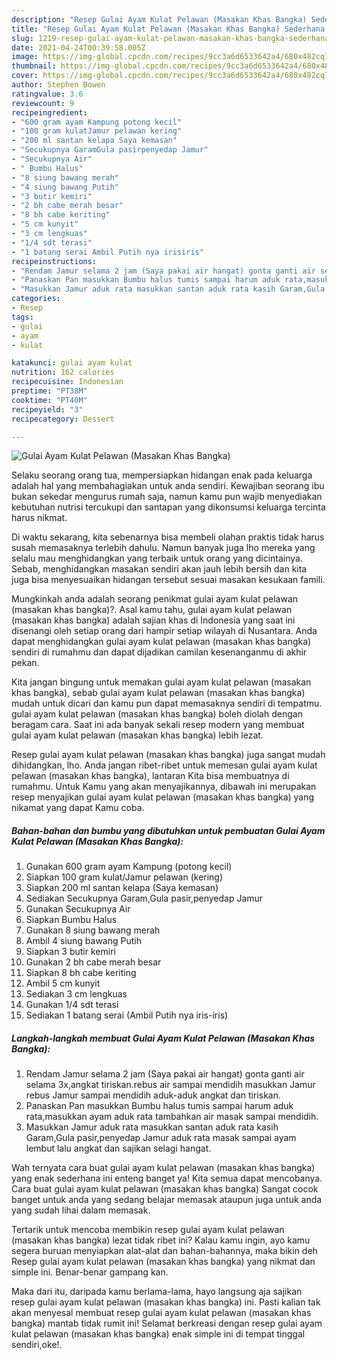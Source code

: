 ```yaml
---
description: "Resep Gulai Ayam Kulat Pelawan (Masakan Khas Bangka) Sederhana dan Mudah Dibuat"
title: "Resep Gulai Ayam Kulat Pelawan (Masakan Khas Bangka) Sederhana dan Mudah Dibuat"
slug: 1219-resep-gulai-ayam-kulat-pelawan-masakan-khas-bangka-sederhana-dan-mudah-dibuat
date: 2021-04-24T00:39:58.005Z
image: https://img-global.cpcdn.com/recipes/9cc3a6d6533642a4/680x482cq70/gulai-ayam-kulat-pelawan-masakan-khas-bangka-foto-resep-utama.jpg
thumbnail: https://img-global.cpcdn.com/recipes/9cc3a6d6533642a4/680x482cq70/gulai-ayam-kulat-pelawan-masakan-khas-bangka-foto-resep-utama.jpg
cover: https://img-global.cpcdn.com/recipes/9cc3a6d6533642a4/680x482cq70/gulai-ayam-kulat-pelawan-masakan-khas-bangka-foto-resep-utama.jpg
author: Stephen Bowen
ratingvalue: 3.6
reviewcount: 9
recipeingredient:
- "600 gram ayam Kampung potong kecil"
- "100 gram kulatJamur pelawan kering"
- "200 ml santan kelapa Saya kemasan"
- "Secukupnya GaramGula pasirpenyedap Jamur"
- "Secukupnya Air"
- " Bumbu Halus"
- "8 siung bawang merah"
- "4 siung bawang Putih"
- "3 butir kemiri"
- "2 bh cabe merah besar"
- "8 bh cabe keriting"
- "5 cm kunyit"
- "3 cm lengkuas"
- "1/4 sdt terasi"
- "1 batang serai Ambil Putih nya irisiris"
recipeinstructions:
- "Rendam Jamur selama 2 jam (Saya pakai air hangat) gonta ganti air selama 3x,angkat tiriskan.rebus air sampai mendidih masukkan Jamur rebus Jamur sampai mendidih aduk-aduk angkat dan tiriskan."
- "Panaskan Pan masukkan Bumbu halus tumis sampai harum aduk rata,masukkan ayam aduk rata tambahkan air masak sampai mendidih."
- "Masukkan Jamur aduk rata masukkan santan aduk rata kasih Garam,Gula pasir,penyedap Jamur aduk rata masak sampai ayam lembut lalu angkat dan sajikan selagi hangat."
categories:
- Resep
tags:
- gulai
- ayam
- kulat

katakunci: gulai ayam kulat 
nutrition: 162 calories
recipecuisine: Indonesian
preptime: "PT38M"
cooktime: "PT40M"
recipeyield: "3"
recipecategory: Dessert

---
```



![Gulai Ayam Kulat Pelawan (Masakan Khas Bangka)](https://img-global.cpcdn.com/recipes/9cc3a6d6533642a4/680x482cq70/gulai-ayam-kulat-pelawan-masakan-khas-bangka-foto-resep-utama.jpg)

Selaku seorang orang tua, mempersiapkan hidangan enak pada keluarga adalah hal yang membahagiakan untuk anda sendiri. Kewajiban seorang ibu bukan sekedar mengurus rumah saja, namun kamu pun wajib menyediakan kebutuhan nutrisi tercukupi dan santapan yang dikonsumsi keluarga tercinta harus nikmat.

Di waktu  sekarang, kita sebenarnya bisa membeli olahan praktis tidak harus susah memasaknya terlebih dahulu. Namun banyak juga lho mereka yang selalu mau menghidangkan yang terbaik untuk orang yang dicintainya. Sebab, menghidangkan masakan sendiri akan jauh lebih bersih dan kita juga bisa menyesuaikan hidangan tersebut sesuai masakan kesukaan famili. 



Mungkinkah anda adalah seorang penikmat gulai ayam kulat pelawan (masakan khas bangka)?. Asal kamu tahu, gulai ayam kulat pelawan (masakan khas bangka) adalah sajian khas di Indonesia yang saat ini disenangi oleh setiap orang dari hampir setiap wilayah di Nusantara. Anda dapat menghidangkan gulai ayam kulat pelawan (masakan khas bangka) sendiri di rumahmu dan dapat dijadikan camilan kesenanganmu di akhir pekan.

Kita jangan bingung untuk memakan gulai ayam kulat pelawan (masakan khas bangka), sebab gulai ayam kulat pelawan (masakan khas bangka) mudah untuk dicari dan kamu pun dapat memasaknya sendiri di tempatmu. gulai ayam kulat pelawan (masakan khas bangka) boleh diolah dengan beragam cara. Saat ini ada banyak sekali resep modern yang membuat gulai ayam kulat pelawan (masakan khas bangka) lebih lezat.

Resep gulai ayam kulat pelawan (masakan khas bangka) juga sangat mudah dihidangkan, lho. Anda jangan ribet-ribet untuk memesan gulai ayam kulat pelawan (masakan khas bangka), lantaran Kita bisa membuatnya di rumahmu. Untuk Kamu yang akan menyajikannya, dibawah ini merupakan resep menyajikan gulai ayam kulat pelawan (masakan khas bangka) yang nikamat yang dapat Kamu coba.

<!--inarticleads1-->

##### Bahan-bahan dan bumbu yang dibutuhkan untuk pembuatan Gulai Ayam Kulat Pelawan (Masakan Khas Bangka):

1. Gunakan 600 gram ayam Kampung (potong kecil)
1. Siapkan 100 gram kulat/Jamur pelawan (kering)
1. Siapkan 200 ml santan kelapa (Saya kemasan)
1. Sediakan Secukupnya Garam,Gula pasir,penyedap Jamur
1. Gunakan Secukupnya Air
1. Siapkan  Bumbu Halus
1. Gunakan 8 siung bawang merah
1. Ambil 4 siung bawang Putih
1. Siapkan 3 butir kemiri
1. Gunakan 2 bh cabe merah besar
1. Siapkan 8 bh cabe keriting
1. Ambil 5 cm kunyit
1. Sediakan 3 cm lengkuas
1. Gunakan 1/4 sdt terasi
1. Sediakan 1 batang serai (Ambil Putih nya iris-iris)




<!--inarticleads2-->

##### Langkah-langkah membuat Gulai Ayam Kulat Pelawan (Masakan Khas Bangka):

1. Rendam Jamur selama 2 jam (Saya pakai air hangat) gonta ganti air selama 3x,angkat tiriskan.rebus air sampai mendidih masukkan Jamur rebus Jamur sampai mendidih aduk-aduk angkat dan tiriskan.
1. Panaskan Pan masukkan Bumbu halus tumis sampai harum aduk rata,masukkan ayam aduk rata tambahkan air masak sampai mendidih.
1. Masukkan Jamur aduk rata masukkan santan aduk rata kasih Garam,Gula pasir,penyedap Jamur aduk rata masak sampai ayam lembut lalu angkat dan sajikan selagi hangat.




Wah ternyata cara buat gulai ayam kulat pelawan (masakan khas bangka) yang enak sederhana ini enteng banget ya! Kita semua dapat mencobanya. Cara buat gulai ayam kulat pelawan (masakan khas bangka) Sangat cocok banget untuk anda yang sedang belajar memasak ataupun juga untuk anda yang sudah lihai dalam memasak.

Tertarik untuk mencoba membikin resep gulai ayam kulat pelawan (masakan khas bangka) lezat tidak ribet ini? Kalau kamu ingin, ayo kamu segera buruan menyiapkan alat-alat dan bahan-bahannya, maka bikin deh Resep gulai ayam kulat pelawan (masakan khas bangka) yang nikmat dan simple ini. Benar-benar gampang kan. 

Maka dari itu, daripada kamu berlama-lama, hayo langsung aja sajikan resep gulai ayam kulat pelawan (masakan khas bangka) ini. Pasti kalian tak akan menyesal membuat resep gulai ayam kulat pelawan (masakan khas bangka) mantab tidak rumit ini! Selamat berkreasi dengan resep gulai ayam kulat pelawan (masakan khas bangka) enak simple ini di tempat tinggal sendiri,oke!.


